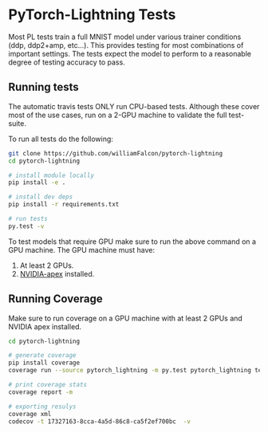 # PyTorch-Lightning Tests
Most PL tests train a full MNIST model under various trainer conditions (ddp, ddp2+amp, etc...).
This provides testing for most combinations of important settings.
The tests expect the model to perform to a reasonable degree of testing accuracy to pass.

## Running tests
The automatic travis tests ONLY run CPU-based tests. Although these cover most of the use cases,
run on a 2-GPU machine to validate the full test-suite.


To run all tests do the following:
```bash
git clone https://github.com/williamFalcon/pytorch-lightning
cd pytorch-lightning

# install module locally
pip install -e .

# install dev deps
pip install -r requirements.txt

# run tests
py.test -v
```

To test models that require GPU make sure to run the above command on a GPU machine.
The GPU machine must have:
1. At least 2 GPUs.
2. [NVIDIA-apex](https://github.com/NVIDIA/apex#linux) installed.


## Running Coverage   
Make sure to run coverage on a GPU machine with at least 2 GPUs and NVIDIA apex installed. 

```bash
cd pytorch-lightning

# generate coverage 
pip install coverage
coverage run --source pytorch_lightning -m py.test pytorch_lightning tests examples -v --doctest-modules

# print coverage stats
coverage report -m

# exporting resulys
coverage xml
codecov -t 17327163-8cca-4a5d-86c8-ca5f2ef700bc  -v
```


